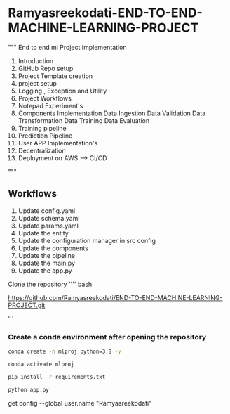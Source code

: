 # Ramyasreekodati-END-TO-END-MACHINE-LEARNING-PROJECT

""" 
End to end ml Project Implementation
1. Introduction
2. GitHub Repo setup
3. Project Template creation
4. project setup
5. Logging , Exception and Utility
6. Project Workflows
7. Notepad Experiment's
8. Components Implementation
	Data Ingestion
	Data Validation
	Data Transformation
	Data Training
	Data Evaluation
9.  Training pipeline
10. Prediction Pipeline
11. User APP Implementation's
12. Decentralization
13. Deployment on AWS --> CI/CD

"""

## Workflows

1. Update config.yaml
2. Update schema.yaml
3. Update params.yaml
4. Update the entity
5. Update the configuration manager in src config
6. Update the components
7. Update the pipeline 
8. Update the main.py
9. Update the app.py

Clone the repository
''''
bash

https://github.com/Ramyasreekodati/END-TO-END-MACHINE-LEARNING-PROJECT.git

'''

### Create a conda environment after opening the repository

```bash
conda create -n mlproj python=3.8 -y
```

```bash
conda activate mlproj
```

```bash
pip install -r requirements.txt
```

```bash
python app.py
```

get config --global user.name "Ramyasreekodati"